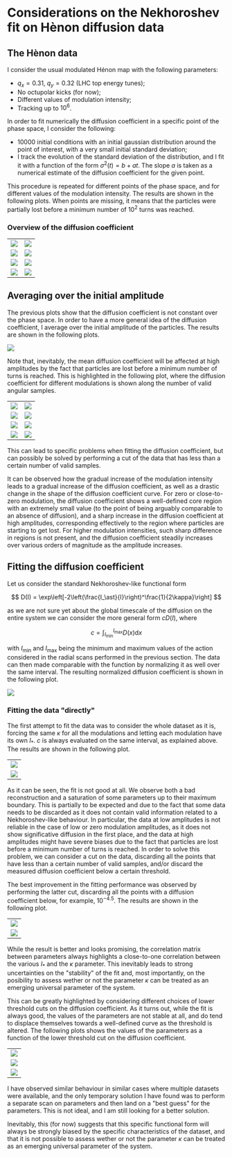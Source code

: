 # Considerations on the Nekhoroshev fit on Hènon diffusion data

## The Hènon data

I consider the usual modulated Hénon map with the following parameters:

* $q_x = 0.31$, $q_y = 0.32$ (LHC top energy tunes);
* No octupolar kicks (for now);
* Different values of modulation intensity;
* Tracking up to $10^6$.

In order to fit numerically the diffusion coefficient in a specific point of the phase space, I consider the following:

* 10000 initial conditions with an initial gaussian distribution around the point of interest, with a very small initial standard deviation;
* I track the evolution of the standard deviation of the distribution, and I fit it with a function of the form $\sigma^2(t) = b + a t$. The slope $a$ is taken as a numerical estimate of the diffusion coefficient for the given point.

This procedure is repeated for different points of the phase space, and for different values of the modulation intensity. The results are shown in the following plots. When points are missing, it means that the particles were partially lost before a minimum number of $10^2$ turns was reached.

### Overview of the diffusion coefficient

| | |
|:---:|:---:|
|![](/img/henon_diffusion/eps_0_a.png)| ![](/img/henon_diffusion/eps_4_a.png) |
|![](/img/henon_diffusion/eps_8_a.png)| ![](/img/henon_diffusion/eps_16_a.png) |
|![](/img/henon_diffusion/eps_24_a.png)| ![](/img/henon_diffusion/eps_32_a.png) |
|![](/img/henon_diffusion/eps_42_a.png)| ![](/img/henon_diffusion/eps_64_a.png) |

## Averaging over the initial amplitude

The previous plots show that the diffusion coefficient is not constant over the phase space. In order to have a more general idea of the diffusion coefficient, I average over the initial amplitude of the particles. The results are shown in the following plots.

![](/img/henon_diffusion/diffusion_all.png)

Note that, inevitably, the mean diffusion coefficient will be affected at high amplitudes by the fact that particles are lost before a minimum number of turns is reached. This is highlighted in the following plot, where the diffusion coefficient for different modulations is shown along the number of valid angular samples.

| | |
|:---:|:---:|
|![](/img/henon_diffusion/diffusion_eps_0.png)| ![](/img/henon_diffusion/diffusion_eps_4.png) |
|![](/img/henon_diffusion/diffusion_eps_8.png)| ![](/img/henon_diffusion/diffusion_eps_16.png) |
|![](/img/henon_diffusion/diffusion_eps_24.png)| ![](/img/henon_diffusion/diffusion_eps_32.png) |
|![](/img/henon_diffusion/diffusion_eps_42.png)| ![](/img/henon_diffusion/diffusion_eps_64.png) |

This can lead to specific problems when fitting the diffusion coefficient, but can possibly be solved by performing a cut of the data that has less than a certain number of valid samples.

It can be observed how the gradual increase of the modulation intensity leads to a gradual increase of the diffusion coefficient, as well as a drastic change in the shape of the diffusion coefficient curve. For zero or close-to-zero modulation, the diffusion coefficient shows a well-defined core region with an extremely small value (to the point of being arguably comparable to an absence of diffusion), and a sharp increase in the diffusion coefficient at high amplitudes, corresponding effectively to the region where particles are starting to get lost. For higher modulation intensities, such sharp difference in regions is not present, and the diffusion coefficient steadily increases over various orders of magnitude as the amplitude increases.

## Fitting the diffusion coefficient

Let us consider the standard Nekhoroshev-like functional form

$$
D(I) = \exp\left[-2\left(\frac{I_\ast}{I}\right)^\frac{1}{2\kappa}\right]
$$

as we are not sure yet about the global timescale of the diffusion on the entire system we can consider the more general form $cD(I)$, where

$$
c = \int_{I_\mathrm{min}}^{I_\mathrm{max}} D(x) \mathrm{d}x
$$

with $I_\mathrm{min}$ and $I_\mathrm{max}$ being the minimum and maximum values of the action considered in the radial scans performed in the previous section. The data can then made comparable with the function by normalizing it as well over the same interval. The resulting normalized diffusion coefficient is shown in the following plot.

![](/img/henon_diffusion/diffusion_all_normalized.png)

### Fitting the data "directly"

The first attempt to fit the data was to consider the whole dataset as it is, forcing the same $\kappa$ for all the modulations and letting each modulation have its own $I_\ast$. $c$ is always evaluated on the same interval, as explained above. The results are shown in the following plot.

| |
|:---:|
|![](/img/henon_diffusion/fit_all_global_plot.png) |
| ![](/img/henon_diffusion/fit_all_shot.png) |

As it can be seen, the fit is not good at all. We observe both a bad reconstruction and a saturation of some parameters up to their maximum boundary. This is partially to be expected and due to the fact that some data needs to be discarded as it does not contain valid information related to a Nekhoroshev-like behaviour. In particular, the data at low amplitudes is not reliable in the case of low or zero modulation amplitudes, as it does not show significative diffusion in the first place, and the data at high amplitudes might have severe biases due to the fact that particles are lost before a minimum number of turns is reached. In order to solve this problem, we can consider a cut on the data, discarding all the points that have less than a certain number of valid samples, and/or discard the measured diffusion coefficient below a certain threshold.

The best improvement in the fitting performance was observed by performing the latter cut, discarding all the points with a diffusion coefficient below, for example, $10^{-4.5}$. The results are shown in the following plot.

| |
|:---:|
| ![](/img/henon_diffusion/diffusion_all_normalized_cuts_down_thresh_-4.0_fit.png)|
| ![](/img/henon_diffusion/shot_cut_down.png) |

While the result is better and looks promising, the correlation matrix between parameters always highlights a close-to-one correlation between the various $I_\ast$ and the $\kappa$ parameter. This inevitably leads to strong uncertainties on the "stability" of the fit and, most importantly, on the posibility to assess wether or not the parameter $\kappa$ can be treated as an emerging universal parameter of the system.

This can be greatly highlighted by considering different choices of lower threshold cuts on the diffusion coefficient. As it turns out, while the fit is always good, the values of the parameters are not stable at all, and do tend to displace themselves towards a well-defined curve as the threshold is altered. The following plots shows the values of the parameters as a function of the lower threshold cut on the diffusion coefficient.

| |
|:---:|
| ![](/img/henon_diffusion/fit_params_cuts_thresh_Iast.png)|
| ![](/img/henon_diffusion/fit_params_cuts_thresh_kappa.png)|
| ![](/img/henon_diffusion/fit_params_cuts.png)|

I have observed similar behaviour in similar cases where multiple datasets were available, and the only temporary solution I have found was to perform a separate scan on parameters and then land on a "best guess" for the parameters. This is not ideal, and I am still looking for a better solution.

Inevitably, this (for now) suggests that this specific functional form will always be strongly biased by the specific characteristics of the dataset, and that it is not possible to assess wether or not the parameter $\kappa$ can be treated as an emerging universal parameter of the system.
